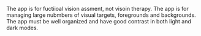 The app is for fuctiioal vision assment, not visoin therapy.
The app is for managing large nubmbers of visual targets, foregrounds and backgrounds. 
The app must be well organized and have good contrast in both light and dark modes.
